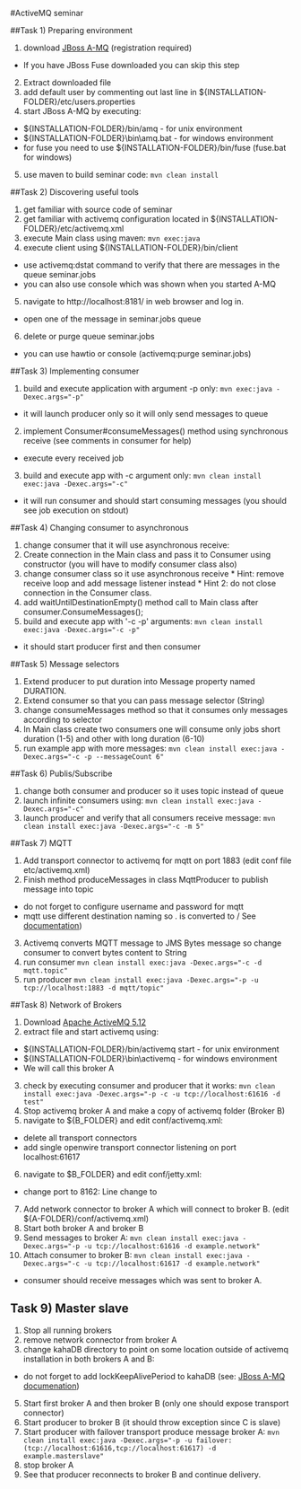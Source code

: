 #ActiveMQ seminar

##Task 1) Preparing environment

1. download [JBoss A-MQ](http://www.jboss.org/products/amq/overview/) (registration required) 
  * If you have JBoss Fuse downloaded you can skip this step
2. Extract downloaded file
3. add default user by commenting out last line in ${INSTALLATION-FOLDER}/etc/users.properties
4. start JBoss A-MQ  by executing:
  * ${INSTALLATION-FOLDER}/bin/amq - for unix environment
  * ${INSTALLATION-FOLDER}\bin\amq.bat - for windows environment
  * for fuse you need to use ${INSTALLATION-FOLDER}/bin/fuse (fuse.bat for windows)
5. use maven to build seminar code: ``mvn clean install``

##Task 2) Discovering useful tools

1. get familiar with source code of seminar
2. get familiar with activemq configuration located in ${INSTALLATION-FOLDER}/etc/activemq.xml
3. execute Main class using maven: ``mvn exec:java``
4. execute client using  ${INSTALLATION-FOLDER}/bin/client
  * use activemq:dstat command to verify that there are messages in the queue seminar.jobs
  * you can also use console which was shown when you started A-MQ
5. navigate to http://localhost:8181/ in web browser and log in.
  * open one of the message in seminar.jobs queue
6. delete or purge queue seminar.jobs
  * you can use hawtio or console (activemq:purge seminar.jobs)

##Task 3) Implementing consumer

1. build and execute application with argument -p only: ``mvn exec:java -Dexec.args="-p"``
  * it will launch producer only so it will only send messages to queue
2. implement Consumer#consumeMessages() method using synchronous receive (see comments in consumer for help)
  * execute every received job  
3. build and execute app with -c argument only: ``mvn clean install exec:java -Dexec.args="-c"``
  * it will run consumer and should start consuming messages (you should see job execution on stdout)

##Task 4) Changing consumer to asynchronous

1. change consumer that it will use asynchronous receive:
  1. Create connection in the Main class and pass it to Consumer using constructor (you will have to modify consumer class also)
  2. change consumer class so it use asynchronous receive
    * Hint: remove receive loop and add message listener instead
    * Hint 2: do not close connection in the Consumer class.
2. add waitUntilDestinationEmpty() method call to Main class after consumer.ConsumeMessages();
3. build and execute app with '-c -p' arguments: ``mvn clean install exec:java -Dexec.args="-c -p"``
  * it should start producer first and then consumer
  
##Task 5) Message selectors
1. Extend producer to put duration into Message property named DURATION.
2. Extend consumer so that you can pass message selector (String)
3. change consumeMessages method so that it consumes only messages according to selector
4. In Main class create two consumers one will consume only jobs short duration (1-5) and other with long duration (6-10)
5. run example app with more messages: ``mvn clean install exec:java -Dexec.args="-c -p --messageCount 6"``

##Task 6) Publis/Subscribe
1. change both consumer and producer so it uses topic instead of queue
2. launch infinite consumers using: ``mvn clean install exec:java -Dexec.args="-c"``
3. launch producer and verify that all consumers receive message: ``mvn clean install exec:java -Dexec.args="-c -m 5"``

##Task 7) MQTT
1. Add transport connector to activemq for mqtt on port 1883 (edit conf file etc/activemq.xml)
2. Finish method produceMessages in class MqttProducer to publish message into topic
  * do not forget to configure username and password for mqtt
  * mqtt use different destination naming so . is converted to / See [documentation](http://activemq.apache.org/mqtt.html#MQTT-WorkingwithDestinationswithMQTT))
3. Activemq converts MQTT message to JMS Bytes message so change consumer to convert bytes content to String
4. run consumer ``mvn clean install exec:java -Dexec.args="-c -d mqtt.topic"``
5. run producer ``mvn clean install exec:java -Dexec.args="-p -u tcp://localhost:1883 -d mqtt/topic"``

##Task 8) Network of Brokers
1. Download [Apache ActiveMQ 5.12](http://activemq.apache.org/download.html) 
2. extract file and start activemq using:
 *  ${INSTALLATION-FOLDER}/bin/activemq start - for unix environment
 *  ${INSTALLATION-FOLDER}\bin\activemq - for windows environment
 * We will call this broker A
3. check by executing consumer and producer that it works: ``mvn clean install exec:java -Dexec.args="-p -c -u tcp://localhost:61616 -d test"``
4. Stop activemq broker A and make a copy of activemq folder (Broker B)
5. navigate to ${B_FOLDER} and edit conf/activemq.xml:
  * delete all transport connectors
  * add single openwire transport connector listening on port localhost:61617
6. navigate to $B_FOLDER} and edit conf/jetty.xml:
  * change port to 8162: Line <property name="port" value="8161"/>  change to   <property name="port" value="8162"/>
7. Add network connector to broker A which will connect to broker B. (edit ${A-FOLDER}/conf/activemq.xml)
8. Start both broker A and broker B
9. Send messages to broker A: ``mvn clean install exec:java -Dexec.args="-p -u tcp://localhost:61616 -d example.network"``
10. Attach consumer to broker B: ``mvn clean install exec:java -Dexec.args="-c -u tcp://localhost:61617 -d example.network"``
  * consumer should receive messages which was sent to broker A.
  
## Task 9) Master slave
1. Stop all running brokers
2. remove network connector from broker A
3. change kahaDB directory to point on some location outside of activemq installation in both brokers A and B:
  * do not forget to add lockKeepAlivePeriod to kahaDB (see: [JBoss A-MQ documenation](https://access.redhat.com/documentation/en-US/Red_Hat_JBoss_A-MQ/6.2/html/Fault_Tolerant_Messaging/FMQFaultTolMasterSlave.html#FMQMasterSlaveShared))
5. Start first broker A and then broker B (only one should expose transport connector)
6. Start producer to broker B (it should throw exception since C is slave)
8. Start producer with failover transport produce message broker A: ``mvn clean install exec:java -Dexec.args="-p -u failover:(tcp://localhost:61616,tcp://localhost:61617) -d example.masterslave"``
9. stop broker A
10. See that producer reconnects to broker B and continue delivery.
 
 

